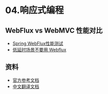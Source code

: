 # 04.响应式编程


## WebFlux vs WebMVC 性能对比
- [Spring WebFlux性能测试](https://blog.csdn.net/get_set/article/details/79492439)
- [低延时场景不要用 Webflux](https://lotabout.me/2020/Webflux-vs-Sync/)
  
## 资料
- [官方参考文档](http://projectreactor.io/docs/core/release/reference/)
- [中文翻译文档](http://htmlpreview.github.io/?https://github.com/get-set/reactor-core/blob/master-zh/src/docs/index.html)
